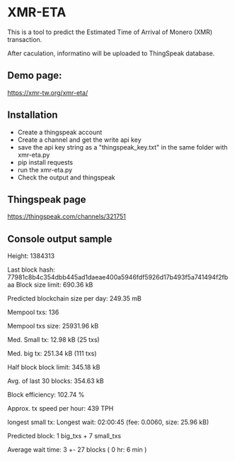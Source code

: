 # XMR-ETA

This is a tool to predict the Estimated Time of Arrival of Monero (XMR) transaction.

After caculation, informatino will be uploaded to ThingSpeak database.

## Demo page:
https://xmr-tw.org/xmr-eta/

## Installation

* Create a thingspeak account
* Create a channel and get the write api key
* save the api key string as a "thingspeak_key.txt" in the same folder with xmr-eta.py
* pip install requests
* run the xmr-eta.py
* Check the output and thingspeak

## Thingspeak page
https://thingspeak.com/channels/321751

## Console output sample

Height: 1384313

 Last block hash:
 77981c8b4c354dbb445ad1daeae400a5946fdf5926d17b493f5a741494f2fbaa
 Block size limit: 690.36 kB

 Predicted blockchain size per day: 249.35 mB

 Mempool txs: 136

 Mempool txs size: 25931.96 kB

 Med. Small tx: 12.98 kB (25 txs)

 Med. big tx: 251.34 kB (111 txs)

 Half block block limit: 345.18 kB

 Avg. of last 30 blocks: 354.63 kB

 Block efficiency: 102.74 %

 Approx. tx speed per hour: 439 TPH

 longest small tx:  Longest wait: 02:00:45 (fee: 0.0060, size: 25.96 kB)

 Predicted block: 1 big_txs + 7 small_txs

 Average wait time: 3 +- 27 blocks ( 0 hr: 6 min )
